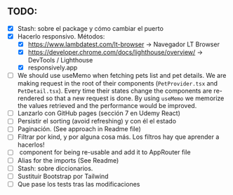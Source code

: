 ## TODO:

- [x] Stash: sobre el package y cómo cambiar el puerto
- [X] Hacerlo responsivo. Métodos:
    - [X] https://www.lambdatest.com/lt-browser -> Navegador LT Browser
    - [X] https://developer.chrome.com/docs/lighthouse/overview/ -> DevTools / Lighthouse
    - [X] responsively.app
- [ ] We should use useMemo when fetching pets list and pet details. We are making request in the root of their components (`PetProvider.tsx` and `PetDetail.tsx`). Every time their states change the components are re-rendered so that a new request is done. By using `useMemo` we memorize the values retrieved and the performance would be improved.
- [ ] Lanzarlo con GitHub pages (sección 7 en Udemy React)
- [ ] Persistir el sorting (avoid refreshing) y con él el estado
- [ ] Paginación. (See approach in Readme file)
- [ ] Filtrar por kind, y por alguna cosa más. Los filtros hay que aprender a hacerlos!
- [ ] <NotFound /> component for being re-usable and add it to AppRouter file
- [ ] Alias for the imports (See Readme)
- [ ] Stash: sobre diccionarios.
- [ ] Sustituir Bootstrap por Tailwind
- [ ] Que pase los tests tras las modificaciones
